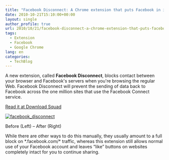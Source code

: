 ```yaml
---
title: "Facebook Disconnect: A Chrome extension that puts Facebook in its place"
date: 2010-10-21T15:10:00+00:00
layout: single
author_profile: true
url: 2010/10/21/facebook-disconnect-a-chrome-extension-that-puts-facebook-in-its-place/
tags:
  - Extension
  - Facebook
  - Google Chrome
lang: en
categories: 
  - TechBlog
---
```

A new extension, called **Facebook Disconnect**, blocks contact between your browser and Facebook's servers when you're browsing the regular Web. Facebook Disconnect will prevent the sending of data back to Facebook across the one million sites that use the Facebook Connect service.

[Read it at Download Squad](http://www.downloadsquad.com/2010/10/20/facebook-disconnect-a-chrome-extension-that-puts-facebook-in-it/)

[![facebook_disconnect](http://lh4.ggpht.com/_vaUVXcmC3OI/TMBQ8U8aUMI/AAAAAAAAC0s/qVi2Lqrmiq0/facebook_disconnect_thumb%5B4%5D.png?imgmax=800 "facebook_disconnect")](http://lh3.ggpht.com/_vaUVXcmC3OI/TMBQ6BuiC_I/AAAAAAAAC0o/n4KguY3GL5I/s1600-h/facebook_disconnect%5B6%5D.png)

Before (Left) – After (Right)

While there are other ways to do this manually, they usually amount to a full block on \*.facebook.com/\* traffic, whereas this extension still allows normal use of your Facebook account and leaves “like” buttons on websites completely intact for you to continue sharing.